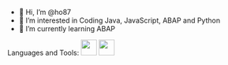 - 👋 Hi, I’m @ho87
- 👀 I’m interested in Coding Java, JavaScript, ABAP and Python
- 🌱 I’m currently learning ABAP

Languages and Tools:
<img height="32" width="32" src="https://cdn.jsdelivr.net/npm/simple-icons@v5/icons/git.svg" />
<img height="32" width="32" src="https://unpkg.com/simple-icons@v5/icons/git.svg" />


<!---
ho87/ho87 is a ✨ special ✨ repository because its `README.md` (this file) appears on your GitHub profile.
You can click the Preview link to take a look at your changes.
- 💞️ I’m looking to collaborate on ...
- 📫 How to reach me ...
--->
